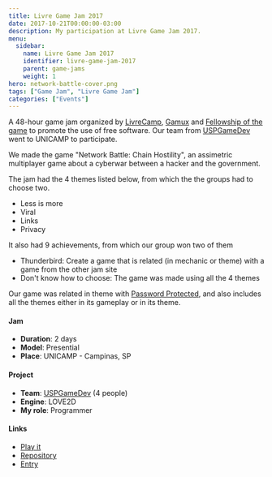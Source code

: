 ```yaml
---
title: Livre Game Jam 2017
date: 2017-10-21T00:00:00-03:00
description: My participation at Livre Game Jam 2017.
menu:
  sidebar:
    name: Livre Game Jam 2017
    identifier: livre-game-jam-2017
    parent: game-jams
    weight: 1
hero: network-battle-cover.png
tags: ["Game Jam", "Livre Game Jam"]
categories: ["Events"]
---
```


A 48-hour game jam organized by [LivreCamp](https://www.livrecamp.org/), [Gamux](http://www.gamux.com.br/) and [Fellowship of the game](http://www.fog.icmc.usp.br/) to promote the use of free software. Our team from [USPGameDev](https://uspgamedev.org/) went to UNICAMP to participate.

We made the game "Network Battle: Chain Hostility", an assimetric multiplayer game about a cyberwar between a hacker and the government.

The jam had the 4 themes listed below, from which the the groups had to choose two.
* Less is more
* Viral
* Links
* Privacy

It also had 9 achievements, from which our group won two of them
* Thunderbird: Create a game that is related (in mechanic or theme) with a game from the other jam site
* Don't know how to choose: The game was made using all the 4 themes

Our game was related in theme with [Password Protected](https://robotinc.itch.io/password), and also includes all the themes either in its gameplay or in its theme.

#### Jam
* **Duration**: 2 days
* **Model**: Presential
* **Place**: UNICAMP - Campinas, SP

#### Project
* **Team**: [USPGameDev](https://uspgamedev.org/) (4 people)
* **Engine**: LOVE2D
* **My role**: Programmer

#### Links
* [Play it](https://icemage144.itch.io/network-battle-chain-hostility)
* [Repository](https://github.com/uspgamedev/livregamejam2017)
* [Entry](https://icemage144.itch.io/network-battle-chain-hostility)